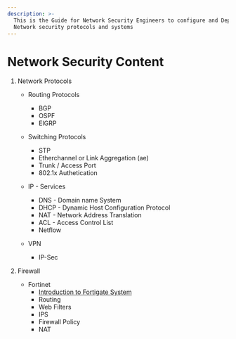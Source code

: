 ```yaml
---
description: >-
  This is the Guide for Network Security Engineers to configure and Deploy
  Network security protocols and systems
---
```


# Network Security Content

  1. Network Protocols
        
        * Routing Protocols
            * BGP
            * OSPF
            * EIGRP
        
        * Switching Protocols
            * STP
            * Etherchannel or Link Aggregation (ae)
            * Trunk / Access Port
            * 802.1x Authetication
        
        * IP - Services
            * DNS   - Domain name System 
            * DHCP  - Dynamic Host Configuration Protocol
            * NAT   - Network Address Translation 
            * ACL   - Access Control List
            * Netflow

        * VPN
           * IP-Sec
  
  2. Firewall
        
        * Fortinet
            * [Introduction to Fortigate System](./Firewall/FortiGate/Introduction%20to%20Fortigate%20System.md)
            * Routing
            * Web Filters
            * IPS
            * Firewall Policy 
            * NAT
             
   
